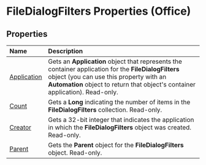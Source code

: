 
# FileDialogFilters Properties (Office)

## Properties



|**Name**|**Description**|
|:-----|:-----|
|[Application](40671be8-c0c6-f030-ed97-4b589be265de.md)|Gets an  **Application** object that represents the container application for the **FileDialogFilters** object (you can use this property with an **Automation** object to return that object's container application). Read-only.|
|[Count](0a942ebf-a364-40b1-315a-09042dd8d365.md)|Gets a  **Long** indicating the number of items in the **FileDialogFilters** collection. Read-only.|
|[Creator](07ff91ce-25e2-530b-9e6a-04bf6a3de0c0.md)|Gets a 32-bit integer that indicates the application in which the  **FileDialogFilters** object was created. Read-only.|
|[Parent](f089556b-2b24-b317-a617-a58e9068ea81.md)|Gets the  **Parent** object for the **FileDialogFilters** object. Read-only.|
